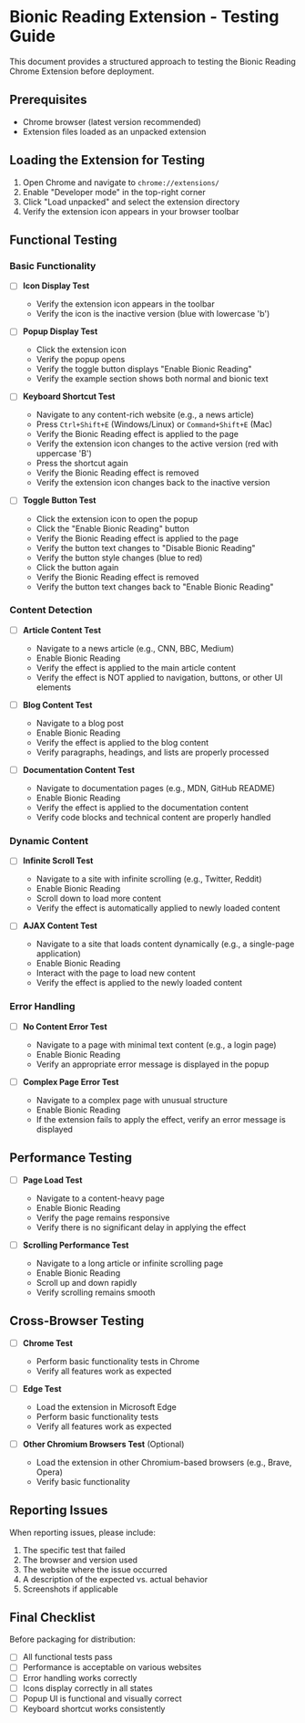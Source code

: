 # Bionic Reading Extension - Testing Guide

This document provides a structured approach to testing the Bionic Reading Chrome Extension before deployment.

## Prerequisites

- Chrome browser (latest version recommended)
- Extension files loaded as an unpacked extension

## Loading the Extension for Testing

1. Open Chrome and navigate to `chrome://extensions/`
2. Enable "Developer mode" in the top-right corner
3. Click "Load unpacked" and select the extension directory
4. Verify the extension icon appears in your browser toolbar

## Functional Testing

### Basic Functionality

- [ ] **Icon Display Test**
  - Verify the extension icon appears in the toolbar
  - Verify the icon is the inactive version (blue with lowercase 'b')

- [ ] **Popup Display Test**
  - Click the extension icon
  - Verify the popup opens
  - Verify the toggle button displays "Enable Bionic Reading"
  - Verify the example section shows both normal and bionic text

- [ ] **Keyboard Shortcut Test**
  - Navigate to any content-rich website (e.g., a news article)
  - Press `Ctrl+Shift+E` (Windows/Linux) or `Command+Shift+E` (Mac)
  - Verify the Bionic Reading effect is applied to the page
  - Verify the extension icon changes to the active version (red with uppercase 'B')
  - Press the shortcut again
  - Verify the Bionic Reading effect is removed
  - Verify the extension icon changes back to the inactive version

- [ ] **Toggle Button Test**
  - Click the extension icon to open the popup
  - Click the "Enable Bionic Reading" button
  - Verify the Bionic Reading effect is applied to the page
  - Verify the button text changes to "Disable Bionic Reading"
  - Verify the button style changes (blue to red)
  - Click the button again
  - Verify the Bionic Reading effect is removed
  - Verify the button text changes back to "Enable Bionic Reading"

### Content Detection

- [ ] **Article Content Test**
  - Navigate to a news article (e.g., CNN, BBC, Medium)
  - Enable Bionic Reading
  - Verify the effect is applied to the main article content
  - Verify the effect is NOT applied to navigation, buttons, or other UI elements

- [ ] **Blog Content Test**
  - Navigate to a blog post
  - Enable Bionic Reading
  - Verify the effect is applied to the blog content
  - Verify paragraphs, headings, and lists are properly processed

- [ ] **Documentation Content Test**
  - Navigate to documentation pages (e.g., MDN, GitHub README)
  - Enable Bionic Reading
  - Verify the effect is applied to the documentation content
  - Verify code blocks and technical content are properly handled

### Dynamic Content

- [ ] **Infinite Scroll Test**
  - Navigate to a site with infinite scrolling (e.g., Twitter, Reddit)
  - Enable Bionic Reading
  - Scroll down to load more content
  - Verify the effect is automatically applied to newly loaded content

- [ ] **AJAX Content Test**
  - Navigate to a site that loads content dynamically (e.g., a single-page application)
  - Enable Bionic Reading
  - Interact with the page to load new content
  - Verify the effect is applied to the newly loaded content

### Error Handling

- [ ] **No Content Error Test**
  - Navigate to a page with minimal text content (e.g., a login page)
  - Enable Bionic Reading
  - Verify an appropriate error message is displayed in the popup

- [ ] **Complex Page Error Test**
  - Navigate to a complex page with unusual structure
  - Enable Bionic Reading
  - If the extension fails to apply the effect, verify an error message is displayed

## Performance Testing

- [ ] **Page Load Test**
  - Navigate to a content-heavy page
  - Enable Bionic Reading
  - Verify the page remains responsive
  - Verify there is no significant delay in applying the effect

- [ ] **Scrolling Performance Test**
  - Navigate to a long article or infinite scrolling page
  - Enable Bionic Reading
  - Scroll up and down rapidly
  - Verify scrolling remains smooth

## Cross-Browser Testing

- [ ] **Chrome Test**
  - Perform basic functionality tests in Chrome
  - Verify all features work as expected

- [ ] **Edge Test**
  - Load the extension in Microsoft Edge
  - Perform basic functionality tests
  - Verify all features work as expected

- [ ] **Other Chromium Browsers Test** (Optional)
  - Load the extension in other Chromium-based browsers (e.g., Brave, Opera)
  - Verify basic functionality

## Reporting Issues

When reporting issues, please include:

1. The specific test that failed
2. The browser and version used
3. The website where the issue occurred
4. A description of the expected vs. actual behavior
5. Screenshots if applicable

## Final Checklist

Before packaging for distribution:

- [ ] All functional tests pass
- [ ] Performance is acceptable on various websites
- [ ] Error handling works correctly
- [ ] Icons display correctly in all states
- [ ] Popup UI is functional and visually correct
- [ ] Keyboard shortcut works consistently 